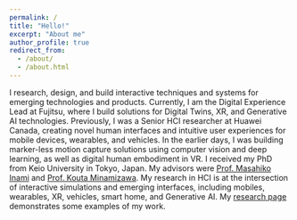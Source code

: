 ```yaml
---
permalink: /
title: "Hello!"
excerpt: "About me"
author_profile: true
redirect_from: 
  - /about/
  - /about.html
---
```


I research, design, and build interactive techniques and systems for emerging technologies and products.
Currently, I am the Digital Experience Lead at Fujitsu, where I build solutions for Digital Twins, XR, and Generative AI technologies.
Previously, I was a Senior HCI researcher at Huawei Canada, creating novel human interfaces and intuitive user experiences for mobile devices, wearables, and vehicles.
In the earlier days, I was building marker-less motion capture solutions using computer vision and deep learning, as well as digital human embodiment in VR.
I received my PhD from Keio University in Tokyo, Japan.
My advisors were [Prof. Masahiko Inami](https://www.rcast.u-tokyo.ac.jp/en/research/people/staff-inami_masahiko.html) and [Prof. Kouta Minamizawa](https://www.kmd.keio.ac.jp/faculty/kouta-minamizawa).
My research in HCI is at the intersection of interactive simulations and emerging interfaces, including mobiles, wearables, XR, vehicles, smart home, and Generative AI.
My [research page](https://kevinfan.com/research/) demonstrates some examples of my work.